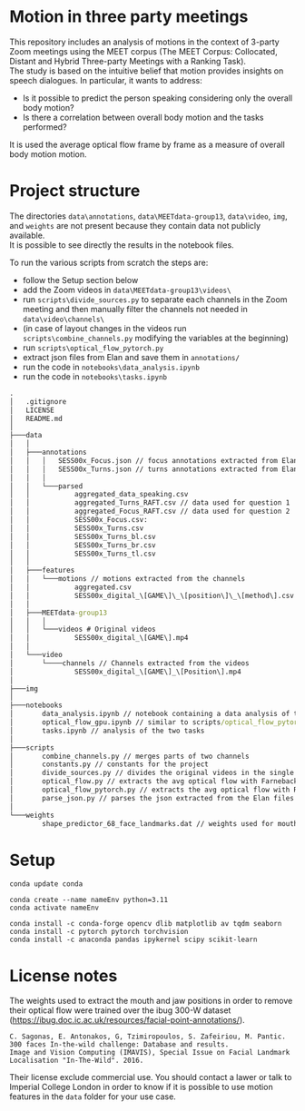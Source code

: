 # Motion in three party meetings
This repository includes an analysis of motions in the context of 3-party Zoom meetings using the MEET corpus (The MEET Corpus: Collocated, Distant and Hybrid Three-party Meetings with a Ranking Task).  
The study is based on the intuitive belief that motion provides insights on speech dialogues. In particular, it wants to address:  
- Is it possible to predict the person speaking considering only the overall body motion?  
- Is there a correlation between overall body motion and the tasks performed?  

It is used the average optical flow frame by frame as a measure of overall body motion motion.

# Project structure
The directories `data\annotations`, `data\MEETdata-group13`, `data\video`, `img`, and `weights` are not present because they contain data not publicly available.  
It is possible to see directly the results in the notebook files.  

To run the various scripts from scratch the steps are:
- follow the Setup section below
- add the Zoom videos in `data\MEETdata-group13\videos\`
- run `scripts\divide_sources.py` to separate each channels in the Zoom meeting and then manually filter the channels not needed in `data\video\channels\` 
- (in case of layout changes in the videos run `scripts\combine_channels.py` modifying the variables at the beginning)
- run `scripts\optical_flow_pytorch.py`
- extract json files from Elan and save them in `annotations/`
- run the code in `notebooks\data_analysis.ipynb`
- run the code in `notebooks\tasks.ipynb`


```cmd
.
│   .gitignore
│   LICENSE
│   README.md
│
├───data
│   │
│   ├───annotations
│   │   │   SESS00x_Focus.json // focus annotations extracted from Elan
│   │   │   SESS00x_Turns.json // turns annotations extracted from Elan
│   │   │
│   │   └───parsed
│   │           aggregated_data_speaking.csv
│   │           aggregated_Turns_RAFT.csv // data used for question 1
│   │           aggregated_Focus_RAFT.csv // data used for question 2
│   │           SESS00x_Focus.csv:
│   │           SESS00x_Turns.csv
│   │           SESS00x_Turns_bl.csv
│   │           SESS00x_Turns_br.csv
│   │           SESS00x_Turns_tl.csv
│   │
│   ├───features
│   │   └───motions // motions extracted from the channels
│   │           aggregated.csv
│   │           SESS00x_digital_\[GAME\]\_\[position\]\_\[method\].csv
│   │
│   ├───MEETdata-group13
│   │   │
│   │   └───videos # Original videos
│   │           SESS00x_digital_\[GAME\].mp4
│   │
│   └───video
│       └────channels // Channels extracted from the videos
│               SESS00x_digital_\[GAME\]_\[Position\].mp4
│
├───img
│
├───notebooks
│       data_analysis.ipynb // notebook containing a data analysis of the average optical flow and extraction of aggregated_Focus_RAFT.csv and aggregated_Turns_RAFT.csv 
│       optical_flow_gpu.ipynb // similar to scripts/optical_flow_pytorch.py, but runnable online 
│       tasks.ipynb // analysis of the two tasks
│
├───scripts
│       combine_channels.py // merges parts of two channels
│       constants.py // constants for the project
│       divide_sources.py // divides the original videos in the single channels
│       optical_flow.py // extracts the avg optical flow with Farneback's alg 
│       optical_flow_pytorch.py // extracts the avg optical flow with RAFT
│       parse_json.py // parses the json extracted from the Elan files to csv
│
└───weights
        shape_predictor_68_face_landmarks.dat // weights used for mouth detection

```


# Setup
```
conda update conda

conda create --name nameEnv python=3.11
conda activate nameEnv

conda install -c conda-forge opencv dlib matplotlib av tqdm seaborn
conda install -c pytorch pytorch torchvision
conda install -c anaconda pandas ipykernel scipy scikit-learn 
```

# License notes
The weights used to extract the mouth and jaw positions in order to remove their optical flow were trained over the ibug 300-W dataset (https://ibug.doc.ic.ac.uk/resources/facial-point-annotations/). 

```
C. Sagonas, E. Antonakos, G, Tzimiropoulos, S. Zafeiriou, M. Pantic. 
300 faces In-the-wild challenge: Database and results. 
Image and Vision Computing (IMAVIS), Special Issue on Facial Landmark Localisation "In-The-Wild". 2016.
```

Their license exclude commercial use. You should contact a lawer or talk to Imperial College London in order to know if it is possible to use motion features in the `data` folder for your use case.